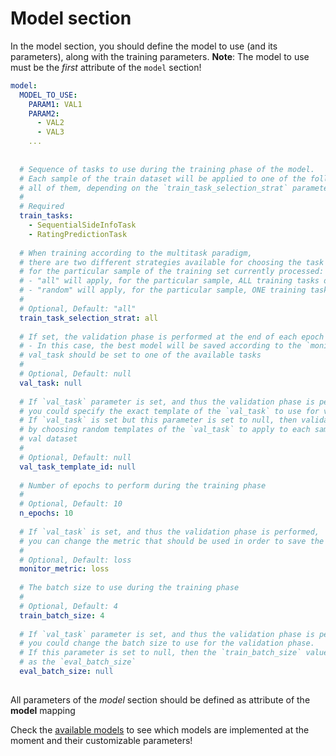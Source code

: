# Model section

In the model section, you should define the model to use (and its parameters), along with the training parameters.
**Note**: The model to use must be the *first* attribute of the `model` section!

```yaml title="Model section"
model:
  MODEL_TO_USE:
    PARAM1: VAL1
    PARAM2:
      - VAL2
      - VAL3
    ...
  
  
  # Sequence of tasks to use during the training phase of the model.
  # Each sample of the train dataset will be applied to one of the followings or
  # all of them, depending on the `train_task_selection_strat` parameter
  #
  # Required
  train_tasks:
    - SequentialSideInfoTask
    - RatingPredictionTask
  
  # When training according to the multitask paradigm,
  # there are two different strategies available for choosing the task to apply
  # for the particular sample of the training set currently processed:
  # - "all" will apply, for the particular sample, ALL training tasks defined # (2)
  # - "random" will apply, for the particular sample, ONE training task among those defined choosen at random # (3)
  #
  # Optional, Default: "all"
  train_task_selection_strat: all
  
  # If set, the validation phase is performed at the end of each epoch of training:
  # - In this case, the best model will be saved according to the `monitor_metric` value
  # val_task should be set to one of the available tasks
  #
  # Optional, Default: null
  val_task: null
  
  # If `val_task` parameter is set, and thus the validation phase is performed,
  # you could specify the exact template of the `val_task` to use for validation.
  # If `val_task` is set but this parameter is set to null, then validation is performed
  # by choosing random templates of the `val_task` to apply to each sample of the
  # val dataset
  #
  # Optional, Default: null
  val_task_template_id: null
  
  # Number of epochs to perform during the training phase
  #
  # Optional, Default: 10
  n_epochs: 10
  
  # If `val_task` is set, and thus the validation phase is performed,
  # you can change the metric that should be used in order to save the best model
  #
  # Optional, Default: loss
  monitor_metric: loss
  
  # The batch size to use during the training phase
  #
  # Optional, Default: 4
  train_batch_size: 4
  
  # If `val_task` parameter is set, and thus the validation phase is performed,
  # you could change the batch size to use for the validation phase.
  # If this parameter is set to null, then the `train_batch_size` value will be used
  # as the `eval_batch_size`
  eval_batch_size: null
  
```

All parameters of the *model* section should be defined as attribute of the **model** mapping

Check the [available models](../available_implementations/available_models.md) to see which models
are implemented at the moment and their customizable parameters!

